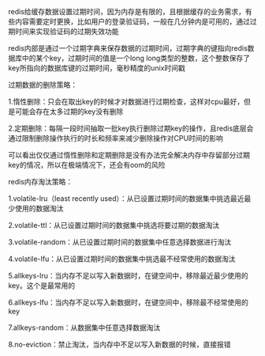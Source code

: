 redis给缓存数据设置过期时间，因为内存是有限的，且根据缓存的业务需求，有些内容需要定时更换，比如用户的登录验证码，一般在几分钟内是可用的，通过过期时间来实现验证码的过期失效功能

redis内部是通过一个过期字典来保存数据的过期时间，过期字典的键指向redis数据库中的某个key，过期时间的值是一个long long类型的整数，这个整数保存了key所指向的数据库键的过期时间，毫秒精度的unix时间戳

过期数据的删除策略：

1.惰性删除：只会在取出key的时候才对数据进行过期检查，这样对cpu最好，但是可能会存在太多过期的key没有删除

2.定期删除：每隔一段时间抽取一批key执行删除过期key的操作，且redis底层会通过限制删除操作执行的时长和频率来减少删除操作对CPU时间的影响

可以看出仅仅通过惰性删除和定期删除是没有办法完全解决内存中存留部分过期key的情况，所以在极端情况下，还会有oom的风险

redis内存淘汰策略：

1.volatile-lru（least recently used）：从已设置过期时间的数据集中挑选最近最少使用的数据淘汰

2.volatile-ttl：从已设置过期时间的数据集中挑选将要过期的数据淘汰

3.volatile-random：从已设置过期时间的数据集中任意选择数据进行淘汰

4.volatile-lfu：从已设置过期时间的数据集中挑选最不经常使用的数据淘汰

5.allkeys-lru：当内存不足以写入新数据时，在键空间中，移除最近最少使用的key。这个是最常用的

6.allkeys-lfu：当内存不足以写入新数据时，在键空间中，移除最不经常使用的key

7.allkeys-random：从数据集中任意选择数据淘汰

8.no-eviction：禁止淘汰，当内存中不足以写入新数据的时候，直接报错

